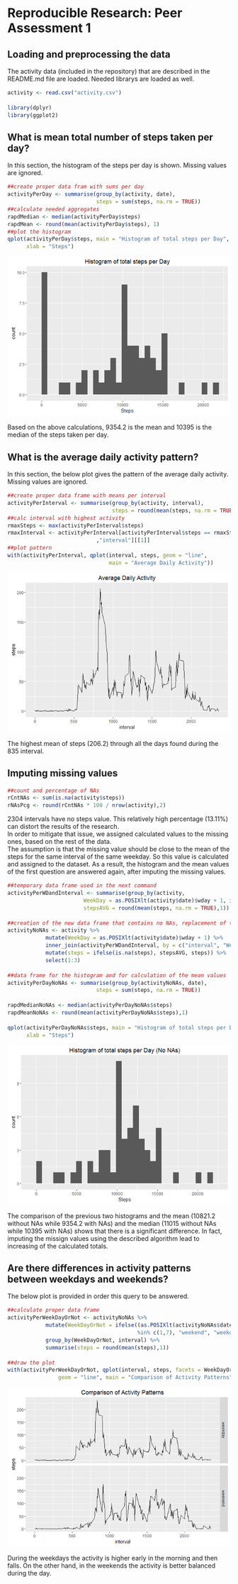 # Reproducible Research: Peer Assessment 1


## Loading and preprocessing the data

The activity data (included in the repository) that are described in the README.md file are loaded. Needed librarys are loaded as well. 


```r
activity <- read.csv("activity.csv")

library(dplyr)
library(ggplot2)
```

## What is mean total number of steps taken per day?

In this section, the histogram of the steps per day is shown. Missing values are ignored.


```r
##create proper data fram with sums per day
activityPerDay <- summarise(group_by(activity, date), 
                            steps = sum(steps, na.rm = TRUE))
##calculate needed aggregates
rapdMedian <- median(activityPerDay$steps)
rapdMean <- round(mean(activityPerDay$steps), 1)
##plot the histogram
qplot(activityPerDay$steps, main = "Histogram of total steps per Day", 
      xlab = "Steps")
```

![](PA1_template_files/figure-html/PerDay-1.png) 

Based on the above calculations, 9354.2 is the mean and 10395 is the median of the steps taken per day.

## What is the average daily activity pattern?

In this section, the below plot gives the pattern of the average daily activity. Missing values are ignored.


```r
##create proper data frame with means per interval
activityPerInterval <- summarise(group_by(activity, interval), 
                                 steps = round(mean(steps, na.rm = TRUE),1))
##calc interval with highest activity
rmaxSteps <- max(activityPerInterval$steps)
rmaxInterval <- activityPerInterval[activityPerInterval$steps == rmaxSteps 
                            ,"interval"][[1]]
##plot pattern
with(activityPerInterval, qplot(interval, steps, geom = "line", 
                                main = "Average Daily Activity"))
```

![](PA1_template_files/figure-html/dailyActivity-1.png) 

The highest mean of steps (206.2) through all the days found during the 835 interval. 

## Imputing missing values


```r
##count and percentage of NAs
rCntNAs <- sum(is.na(activity$steps))
rNAsPcg <- round(rCntNAs * 100 / nrow(activity),2)
```

2304 intervals have no steps value. This relatively high percentage (13.11%) can distort the results of the research.  
In order to mitigate that issue, we assigned calculated values to the missing ones, based on the rest of the data.  
The assumption is that the missing value should be close to the mean of the steps for the same interval of the same weekday. So this value is calculated and assigned to the dataset. As a result, the histogram and the mean values of the first question are answered again, after imputing the missing values.   


```r
##temporary data frame used in the next command
activityPerWDandInterval <- summarise(group_by(activity, 
                        WeekDay = as.POSIXlt(activity$date)$wday + 1, interval), 
                        stepsAVG = round(mean(steps, na.rm = TRUE),1))

##creation of the new data frame that contains no NAs, replacement of the activity one
activityNoNAs <- activity %>% 
            mutate(WeekDay = as.POSIXlt(activity$date)$wday + 1) %>% 
            inner_join(activityPerWDandInterval, by = c("interval", "WeekDay")) %>%
            mutate(steps = ifelse(is.na(steps), stepsAVG, steps)) %>%
            select(1:3)

##data frame for the histogram and for calculation of the mean values
activityPerDayNoNAs <- summarise(group_by(activityNoNAs, date), 
                            steps = sum(steps, na.rm = TRUE))

rapdMedianNoNAs <- median(activityPerDayNoNAs$steps)
rapdMeanNoNAs <- round(mean(activityPerDayNoNAs$steps),1)

qplot(activityPerDayNoNAs$steps, main = "Histogram of total steps per Day (No NAs)", 
      xlab = "Steps")
```

![](PA1_template_files/figure-html/imputing2-1.png) 

The comparison of the previous two histograms and the mean (10821.2 without NAs while 9354.2 with NAs) and the median (11015 without NAs while 10395 with NAs) shows that there is a significant difference. In fact, imputing the missign values using the described algorithm lead to increasing of the calculated totals. 

## Are there differences in activity patterns between weekdays and weekends?

The below plot is provided in order this query to be answered.


```r
##calculate proper data frame
activityPerWeekDayOrNot <- activityNoNAs %>%
            mutate(WeekDayOrNot = ifelse((as.POSIXlt(activityNoNAs$date)$wday + 1) 
                                         %in% c(1,7), "weekend", "weekday")) %>%
            group_by(WeekDayOrNot, interval) %>%
            summarise(steps = round(mean(steps),1))

##draw the plot
with(activityPerWeekDayOrNot, qplot(interval, steps, facets = WeekDayOrNot ~ ., 
                geom = "line", main = "Comparison of Activity Patterns"))
```

![](PA1_template_files/figure-html/weekdaysornot-1.png) 

During the weekdays the activity is higher early in the morning and then falls. On the other hand, in the weekends the activity is better balanced during the day. 

